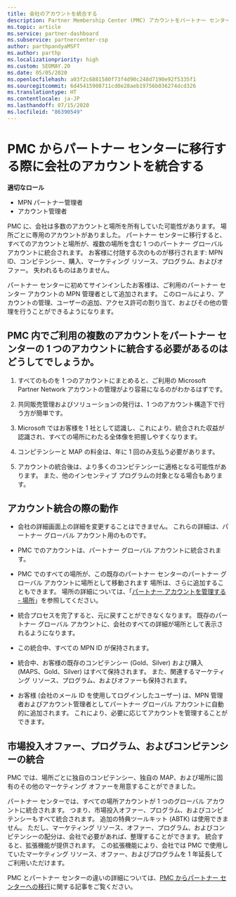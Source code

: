 ```yaml
---
title: 会社のアカウントを統合する
description: Partner Membership Center (PMC) アカウントをパートナー センターの 1 つのアカウントに統合する方法について説明します。 PMC からパートナー センターへの移行に適用されます。
ms.topic: article
ms.service: partner-dashboard
ms.subservice: partnercenter-csp
author: parthpandyaMSFT
ms.author: parthp
ms.localizationpriority: high
ms.custom: SEOMAY.20
ms.date: 05/05/2020
ms.openlocfilehash: a03f2c6881580f73f4d90c248d7190e92f5335f1
ms.sourcegitcommit: 6d45415908711cd0e28aeb19756b036274dcd326
ms.translationtype: HT
ms.contentlocale: ja-JP
ms.lasthandoff: 07/15/2020
ms.locfileid: "86390549"
---
```

# <a name="consolidate-your-company-accounts-when-migrating-from-pmc-to-partner-center"></a>PMC からパートナー センターに移行する際に会社のアカウントを統合する

**適切なロール**

- MPN パートナー管理者
- アカウント管理者

PMC に、会社は多数のアカウントと場所を所有していた可能性があります。 場所ごとに専用のアカウントがありました。 パートナー センターに移行すると、すべてのアカウントと場所が、複数の場所を含む 1 つのパートナー グローバル アカウントに統合されます。 お客様に付随する次のものが移行されます: MPN ID、コンピテンシー、購入、マーケティング リソース、プログラム、およびオファー。 失われるものはありません。

パートナー センターに初めてサインインしたお客様は、ご利用のパートナー センター アカウントの MPN 管理者として追加されます。 このロールにより、アカウントの管理、ユーザーの追加、アクセス許可の割り当て、およびその他の管理を行うことができるようになります。

## <a name="why-should-you-consolidate-your-multiple-accounts-in-pmc-into-one-account-in-partner-center"></a>PMC 内でご利用の複数のアカウントをパートナー センターの 1 つのアカウントに統合する必要があるのはどうしてでしょうか。

1. すべてのものを 1 つのアカウントにまとめると、ご利用の Microsoft Partner Network アカウントの管理がより容易になるのがわかるはずです。

2. 共同販売管理およびソリューションの発行は、1 つのアカウント構造下で行う方が簡単です。

3. Microsoft ではお客様を 1 社として認識し、これにより、統合された収益が認識され、すべての場所にわたる全体像を把握しやすくなります。  

4. コンピテンシーと MAP の料金は、年に 1 回のみ支払う必要があります。

5. アカウントの統合後は、より多くのコンピテンシーに適格となる可能性があります。 また、他のインセンティブ プログラムの対象となる場合もあります。

## <a name="what-happens-during-consolidation-of-accounts"></a>アカウント統合の際の動作

- 会社の詳細画面上の詳細を変更することはできません。 これらの詳細は、パートナー グローバル アカウント用のものです。

- PMC でのアカウントは、パートナー グローバル アカウントに統合されます。

- PMC でのすべての場所が、この既存のパートナー センターのパートナー グローバル アカウントに場所として移動されます 場所は、さらに追加することもできます。 場所の詳細については、「[パートナー アカウントを管理する - 場所](manage-locations.md)」を参照してください。

- 統合プロセスを完了すると、元に戻すことができなくなります。 既存のパートナー グローバル アカウントに、会社のすべての詳細が場所として表示されるようになります。 

- この統合中、すべての MPN ID が保持されます。

- 統合中、お客様の既存のコンピテンシー (Gold、Silver) および購入 (MAPS、Gold、Silver) はすべて保持されます。 また、関連するマーケティング リソース、プログラム、およびオファーも保持されます。

- お客様 (会社のメール ID を使用してログインしたユーザー) は、MPN 管理者およびアカウント管理者としてパートナー グローバル アカウントに自動的に追加されます。 これにより、必要に応じてアカウントを管理することができます。

## <a name="consolidating-your-go-to-market-offers-programs-and-competencies"></a>市場投入オファー、プログラム、およびコンピテンシーの統合

PMC では、場所ごとに独自のコンピテンシー、独自の MAP、および場所に固有のその他のマーケティング オファーを用意することができました。

パートナー センターでは、すべての場所アカウントが 1 つのグローバル アカウントに統合されます。 つまり、市場投入オファー、プログラム、およびコンピテンシーもすべて統合されます。 追加の特典ツールキット (ABTK) は使用できません。 ただし、マーケティング リソース、オファー、プログラム、およびコンピテンシーの配分は、会社で必要があれば、整理することができます。 統合すると、拡張機能が提供されます。 この拡張機能により、会社では PMC で使用していたマーケティング リソース、オファー、およびプログラムを 1 年延長してご利用いただけます。

PMC とパートナー センターの違いの詳細については、[PMC からパートナー センターへの移行](guide-to-migration.md)に関する記事をご覧ください。
